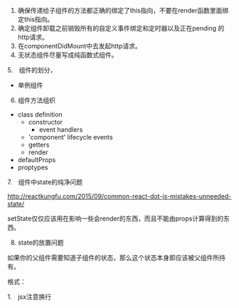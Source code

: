 1. 确保传递给子组件的方法都正确的绑定了this指向，不要在render函数里面绑定this指向。
2. 确定组件卸载之前销毁所有的自定义事件绑定和定时器以及正在pending 的http请求。
3. 在componentDidMount中去发起http请求。
4. 无状态组件尽量写成纯函数式组件。


5.　组件的划分，

 * 单例组件

6. 组件方法组织

* class definition
  * constructor
    * event handlers
  * 'component' lifecycle events
  * getters
  * render
* defaultProps
* proptypes

7.　组件中state的纯净问题

http://reactkungfu.com/2015/09/common-react-dot-js-mistakes-unneeded-state/

setState仅仅应该用在影响一些会render的东西，而且不能由props计算得到的东西。

8. state的放置问题

如果你的父组件需要知道子组件的状态，那么这个状态本身即应该被父组件所持有。


格式：

1.　jsx注意换行
